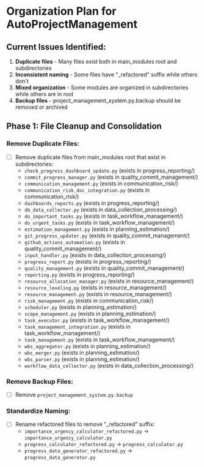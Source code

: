 # Organization Plan for AutoProjectManagement

## Current Issues Identified:
1. **Duplicate files** - Many files exist both in main_modules root and subdirectories
2. **Inconsistent naming** - Some files have "_refactored" suffix while others don't
3. **Mixed organization** - Some modules are organized in subdirectories while others are in root
4. **Backup files** - project_management_system.py.backup should be removed or archived

## Phase 1: File Cleanup and Consolidation

### Remove Duplicate Files:
- [ ] Remove duplicate files from main_modules root that exist in subdirectories:
  - `check_progress_dashboard_update.py` (exists in progress_reporting/)
  - `commit_progress_manager.py` (exists in quality_commit_management/)
  - `communication_management.py` (exists in communication_risk/)
  - `communication_risk_doc_integration.py` (exists in communication_risk/)
  - `dashboards_reports.py` (exists in progress_reporting/)
  - `db_data_collector.py` (exists in data_collection_processing/)
  - `do_important_tasks.py` (exists in task_workflow_management/)
  - `do_urgent_tasks.py` (exists in task_workflow_management/)
  - `estimation_management.py` (exists in planning_estimation/)
  - `git_progress_updater.py` (exists in quality_commit_management/)
  - `github_actions_automation.py` (exists in quality_commit_management/)
  - `input_handler.py` (exists in data_collection_processing/)
  - `progress_report.py` (exists in progress_reporting/)
  - `quality_management.py` (exists in quality_commit_management/)
  - `reporting.py` (exists in progress_reporting/)
  - `resource_allocation_manager.py` (exists in resource_management/)
  - `resource_leveling.py` (exists in resource_management/)
  - `resource_management.py` (exists in resource_management/)
  - `risk_management.py` (exists in communication_risk/)
  - `scheduler.py` (exists in planning_estimation/)
  - `scope_management.py` (exists in planning_estimation/)
  - `task_executor.py` (exists in task_workflow_management/)
  - `task_management_integration.py` (exists in task_workflow_management/)
  - `task_management.py` (exists in task_workflow_management/)
  - `wbs_aggregator.py` (exists in planning_estimation/)
  - `wbs_merger.py` (exists in planning_estimation/)
  - `wbs_parser.py` (exists in planning_estimation/)
  - `workflow_data_collector.py` (exists in data_collection_processing/)

### Remove Backup Files:
- [ ] Remove `project_management_system.py.backup`

### Standardize Naming:
- [ ] Rename refactored files to remove "_refactored" suffix:
  - `importance_urgency_calculator_refactored.py` → `importance_urgency_calculator.py`
  - `progress_calculator_refactored.py` → `progress_calculator.py`
  - `progress_data_generator_refactored.py` → `progress_data_generator.py`

